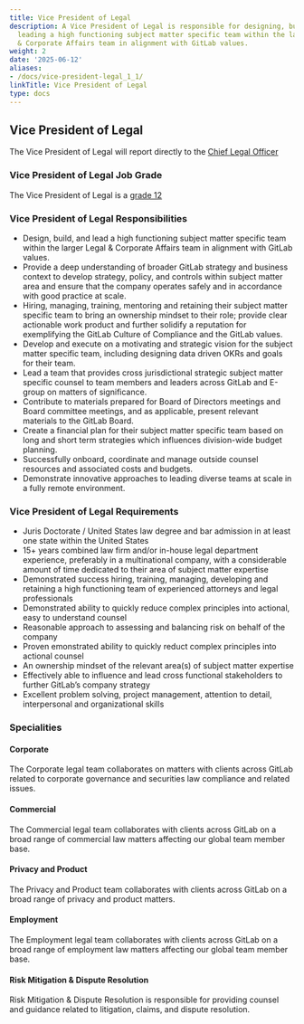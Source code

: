 ```yaml
---
title: Vice President of Legal
description: A Vice President of Legal is responsible for designing, building, and
  leading a high functioning subject matter specific team within the larger Legal
  & Corporate Affairs team in alignment with GitLab values.
weight: 2
date: '2025-06-12'
aliases:
- /docs/vice-president-legal_1_1/
linkTitle: Vice President of Legal
type: docs
---
```


## Vice President of Legal

The Vice President of Legal will report directly to the [Chief Legal Officer](https://ir.gitlab.com/management/robin-schulman#:~:text=Robin%20Schulman%20is%20the%20Chief,strengthening%20their%20security%20and%20compliance)

### Vice President of Legal Job Grade

The Vice President of Legal is a [grade 12](/handbook/total-rewards/compensation/compensation-calculator/#gitlab-job-grades)

### Vice President of Legal Responsibilities

- Design, build, and lead a high functioning subject matter specific team within the larger Legal & Corporate Affairs team in alignment with GitLab values.
- Provide a deep understanding of broader GitLab strategy and business context to develop strategy, policy, and controls within subject matter area and ensure that the company operates safely and in accordance with good practice at scale.
- Hiring, managing, training, mentoring and retaining their subject matter specific team to bring an ownership mindset to their role; provide clear actionable work product and further solidify a reputation for exemplifying the GitLab Culture of Compliance and the GitLab values.
- Develop and execute on a motivating and strategic vision for the subject matter specific team, including designing data driven OKRs and goals for their team.
- Lead a team that provides cross jurisdictional strategic subject matter specific counsel to team members and leaders across GitLab and E-group on matters of significance.
- Contribute to materials prepared for Board of Directors meetings and Board committee meetings, and as applicable, present relevant materials to the GitLab Board.
- Create a financial plan for their subject matter specific team based on long and short term strategies which influences division-wide budget planning.
- Successfully onboard, coordinate and manage outside counsel resources and associated costs and budgets.
- Demonstrate innovative approaches to leading diverse teams at scale in a fully remote environment.

### Vice President of Legal Requirements

- Juris Doctorate / United States law degree and bar admission in at least one state within the United States
- 15+ years combined law firm and/or in-house legal department experience, preferably in a multinational company, with a considerable amount of time dedicated to their area of subject matter expertise
- Demonstrated success hiring, training, managing, developing and retaining a high functioning team of experienced attorneys and legal professionals
- Demonstrated ability to quickly reduce complex principles into actional, easy to understand counsel
- Reasonable approach to assessing and balancing risk on behalf of the company
- Proven emonstrated ability to quickly reduct complex principles into actional counsel
- An ownership mindset of the relevant area(s) of subject matter expertise
- Effectively able to influence and lead cross functional stakeholders to further GitLab’s company strategy
- Excellent problem solving, project management, attention to detail, interpersonal and organizational skills

### Specialities

#### Corporate

The Corporate legal team collaborates on matters with clients across GitLab related to corporate governance and securities law compliance and related issues.

#### Commercial

The Commercial legal team collaborates with clients across GitLab on a broad range of commercial law matters affecting our global team member base.

#### Privacy and Product

The Privacy and Product team collaborates with clients across GitLab on a broad range of privacy and product matters.

#### Employment

The Employment legal team collaborates with clients across GitLab on a broad range of employment law matters affecting our global team member base.

#### Risk Mitigation & Dispute Resolution

Risk Mitigation & Dispute Resolution is responsible for providing counsel and guidance related to litigation, claims, and dispute resolution.
